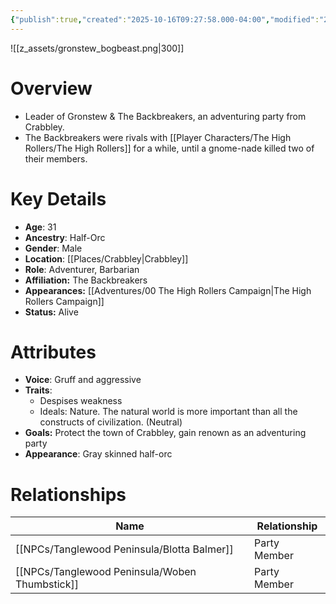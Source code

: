 ```yaml
---
{"publish":true,"created":"2025-10-16T09:27:58.000-04:00","modified":"2025-10-16T14:04:04.876-04:00","published":"2025-10-16T14:04:04.876-04:00","cssclasses":"","Age":"31","Ancestry":"Half-Orc","Gender":"Male","Location":["[[Crabbley]]"],"Role":["Adventurer, Barbarian"],"Affiliation":["The Backbreakers"],"Appearances":["[[00 The High Rollers Campaign|The High Rollers Campaign]]"],"Status":"Alive"}
---
```


![[z_assets/gronstew_bogbeast.png|300]]

# Overview
- Leader of Gronstew & The Backbreakers, an adventuring party from Crabbley.
- The Backbreakers were rivals with [[Player Characters/The High Rollers/The High Rollers]] for a while, until a gnome-nade killed two of their members.

# Key Details
- **Age**: 31
- **Ancestry**: Half-Orc
- **Gender**: Male
- **Location**: [[Places/Crabbley\|Crabbley]]
- **Role**: Adventurer, Barbarian
- **Affiliation:** The Backbreakers
- **Appearances:** [[Adventures/00 The High Rollers Campaign\|The High Rollers Campaign]]
- **Status:** Alive

# Attributes
- **Voice**: Gruff and aggressive
- **Traits**: 
	- Despises weakness
	- Ideals: Nature. The natural world is more important than all the constructs of civilization. (Neutral)
- **Goals:** Protect the town of Crabbley, gain renown as an adventuring party
- **Appearance**: Gray skinned half-orc

# Relationships

| Name                 | Relationship |
| -------------------- | ------------ |
| [[NPCs/Tanglewood Peninsula/Blotta Balmer]]    | Party Member |
| [[NPCs/Tanglewood Peninsula/Woben Thumbstick]] | Party Member |
